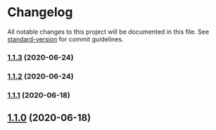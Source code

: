 # Changelog

All notable changes to this project will be documented in this file. See [standard-version](https://github.com/conventional-changelog/standard-version) for commit guidelines.

### [1.1.3](https://github.com/pusherman/verdaccio-dynamodb/compare/v1.1.1...v1.1.3) (2020-06-24)

### [1.1.2](https://github.com/pusherman/verdaccio-dynamodb/compare/v1.1.1...v1.1.2) (2020-06-24)

### [1.1.1](https://github.com/pusherman/dynamodb/compare/v1.1.0...v1.1.1) (2020-06-18)

## [1.1.0](https://github.com/pusherman/dynamodb/compare/v1.0.0...v1.1.0) (2020-06-18)
